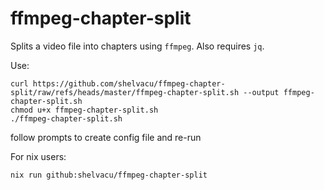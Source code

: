 # ffmpeg-chapter-split

Splits a video file into chapters using `ffmpeg`. Also requires `jq`.

Use:

```
curl https://github.com/shelvacu/ffmpeg-chapter-split/raw/refs/heads/master/ffmpeg-chapter-split.sh --output ffmpeg-chapter-split.sh
chmod u+x ffmpeg-chapter-split.sh
./ffmpeg-chapter-split.sh
```

follow prompts to create config file and re-run

For nix users:

```
nix run github:shelvacu/ffmpeg-chapter-split
```
